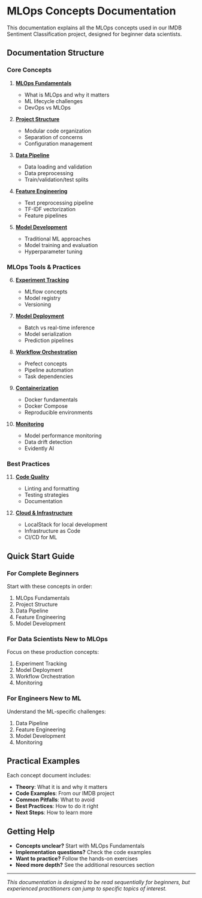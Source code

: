 # MLOps Concepts Documentation

This documentation explains all the MLOps concepts used in our IMDB Sentiment Classification project, designed for beginner data scientists.

## Documentation Structure

### Core Concepts
1. **[MLOps Fundamentals](01_MLOps_Fundamentals.md)**
   - What is MLOps and why it matters
   - ML lifecycle challenges
   - DevOps vs MLOps

2. **[Project Structure](02_Project_Structure.md)**
   - Modular code organization
   - Separation of concerns
   - Configuration management

3. **[Data Pipeline](03_Data_Pipeline.md)**
   - Data loading and validation
   - Data preprocessing
   - Train/validation/test splits

4. **[Feature Engineering](04_Feature_Engineering.md)**
   - Text preprocessing pipeline
   - TF-IDF vectorization
   - Feature pipelines

5. **[Model Development](05_Model_Development.md)**
   - Traditional ML approaches
   - Model training and evaluation
   - Hyperparameter tuning

### MLOps Tools & Practices

6. **[Experiment Tracking](06_Experiment_Tracking.md)**
   - MLflow concepts
   - Model registry
   - Versioning

7. **[Model Deployment](07_Model_Deployment.md)**
   - Batch vs real-time inference
   - Model serialization
   - Prediction pipelines

8. **[Workflow Orchestration](08_Workflow_Orchestration.md)**
   - Prefect concepts
   - Pipeline automation
   - Task dependencies

9. **[Containerization](09_Containerization.md)**
   - Docker fundamentals
   - Docker Compose
   - Reproducible environments

10. **[Monitoring](10_Monitoring.md)**
    - Model performance monitoring
    - Data drift detection
    - Evidently AI

### Best Practices

11. **[Code Quality](11_Code_Quality.md)**
    - Linting and formatting
    - Testing strategies
    - Documentation

12. **[Cloud & Infrastructure](12_Cloud_Infrastructure.md)**
    - LocalStack for local development
    - Infrastructure as Code
    - CI/CD for ML

## Quick Start Guide

### For Complete Beginners
Start with these concepts in order:
1. MLOps Fundamentals
2. Project Structure  
3. Data Pipeline
4. Feature Engineering
5. Model Development

### For Data Scientists New to MLOps
Focus on these production concepts:
1. Experiment Tracking
2. Model Deployment
3. Workflow Orchestration
4. Monitoring

### For Engineers New to ML
Understand the ML-specific challenges:
1. Data Pipeline
2. Feature Engineering
3. Model Development
4. Monitoring

## Practical Examples

Each concept document includes:
- **Theory**: What it is and why it matters
- **Code Examples**: From our IMDB project
- **Common Pitfalls**: What to avoid
- **Best Practices**: How to do it right
- **Next Steps**: How to learn more

## Getting Help

- **Concepts unclear?** Start with MLOps Fundamentals
- **Implementation questions?** Check the code examples
- **Want to practice?** Follow the hands-on exercises
- **Need more depth?** See the additional resources section

---

*This documentation is designed to be read sequentially for beginners, but experienced practitioners can jump to specific topics of interest.* 